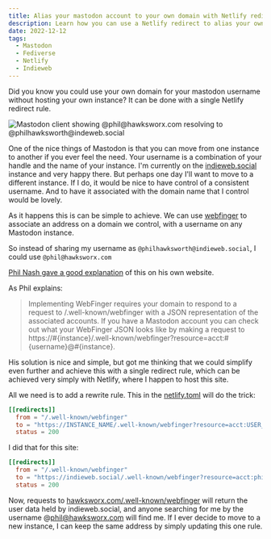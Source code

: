 ```yaml
---
title: Alias your mastodon account to your own domain with Netlify redirect
description: Learn how you can use a Netlify redirect to alias your own domain to your Mastodon account
date: 2022-12-12
tags:
  - Mastodon
  - Fediverse
  - Netlify
  - Indieweb
---
```


Did you know you could use your own domain for your mastodon username without hosting your own instance? It can be done with a single Netlify redirect rule.


![Mastodon client showing @phil@hawksworx.com resolving to @philhawksworth@indeweb.social](/images/mastodon-aliased-with-webfinger.jpg "Mastodon client showing @phil@hawksworx.com resolving to @philhawksworth@indeweb.social")



One of the nice things of Mastodon is that you can move from one instance to another if you ever feel the need. Your username is a combination of your handle and the name of your instance. I'm currently on the [indieweb.social](https://indieweb.social) instance and very happy there. But perhaps one day I'll want to move to a different instance. If I do, it would be nice to have control of a consistent username. And to have it associated with the domain name that I control would be lovely.

As it happens this is can be simple to achieve. We can use [webfinger](https://webfinger.net/) to associate an address on a domain we control, with a username on any Mastodon instance.

So instead of sharing my username as `@philhawksworth@indieweb.social`, I could use `@phil@hawksworx.com`

[Phil Nash gave a good explanation](https://philna.sh/blog/2022/11/23/alias-your-mastodon-username-to-your-own-domain-with-jekyll/) of this on his own website. 

As Phil explains:

> Implementing WebFinger requires your domain to respond to a request to /.well-known/webfinger with a JSON representation of the associated accounts. If you have a Mastodon account you can check out what your WebFinger JSON looks like by making a request to https://#{instance}/.well-known/webfinger?resource=acct:#{username}@#{instance}. 

His solution is nice and simple, but got me thinking that we could simplify even further and achieve this with a single redirect rule, which can be achieved very simply with Netlify, where I happen to host this site.

All we need is to add a rewrite rule. This in the [netlify.toml](https://github.com/philhawksworth/hawksworx.com/blob/master/netlify.toml) will do the trick:

```toml
[[redirects]]
  from = "/.well-known/webfinger"
  to = "https://INSTANCE_NAME/.well-known/webfinger?resource=acct:USER_HANDLE@INSTANCE_NAME"
  status = 200
```

I did that for this site:

```toml
[[redirects]]
  from = "/.well-known/webfinger"
  to = "https://indieweb.social/.well-known/webfinger?resource=acct:philhawksworth@indieweb.social"
  status = 200
```

Now, requests to [hawksworx.com/.well-known/webfinger](https://hawksworx.com/.well-known/webfinger) will return the user data held by indieweb.social, and anyone searching for me by the username @phil@hawksworx.com will find me. If I ever decide to move to a new instance, I can keep the same address by simply updating this one rule.

